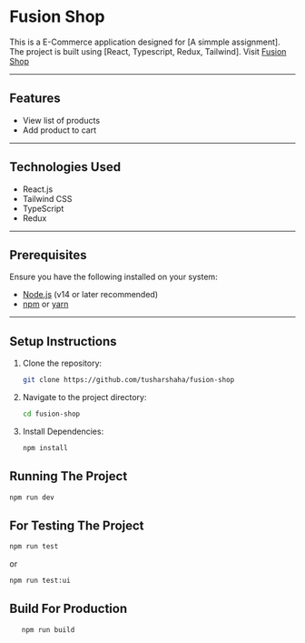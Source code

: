 # Fusion Shop

This is a E-Commerce application designed for [A simmple assignment]. The project is built using [React, Typescript, Redux, Tailwind]. Visit [Fusion Shop](https://fusion-shop-bp2p.vercel.app/)

---

## Features

- View list of products
- Add product to cart

---

## Technologies Used

- React.js
- Tailwind CSS
- TypeScript
- Redux

---

## Prerequisites

Ensure you have the following installed on your system:

- [Node.js](https://nodejs.org/) (v14 or later recommended)
- [npm](https://www.npmjs.com/) or [yarn](https://yarnpkg.com/)

---

## Setup Instructions

1. Clone the repository:

   ```bash
   git clone https://github.com/tusharshaha/fusion-shop
   ```

2. Navigate to the project directory:

   ```bash
   cd fusion-shop
   ```

3. Install Dependencies:
   ```bash
   npm install
   ```

## Running The Project

```bash
npm run dev
```

## For Testing The Project

```bash
npm run test
```

or

```bash
npm run test:ui
```

## Build For Production

```bash
   npm run build
```
